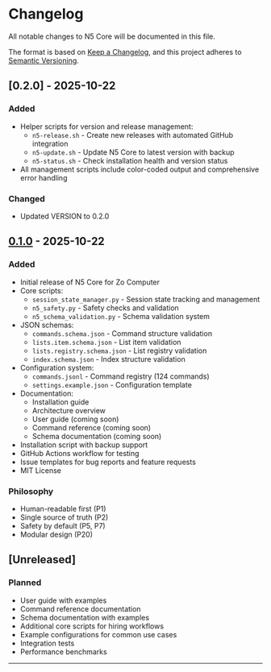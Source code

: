 # Changelog

All notable changes to N5 Core will be documented in this file.

The format is based on [Keep a Changelog](https://keepachangelog.com/en/1.0.0/),
and this project adheres to [Semantic Versioning](https://semver.org/spec/v2.0.0.html).

## [0.2.0] - 2025-10-22

### Added
- Helper scripts for version and release management:
  - `n5-release.sh` - Create new releases with automated GitHub integration
  - `n5-update.sh` - Update N5 Core to latest version with backup
  - `n5-status.sh` - Check installation health and version status
- All management scripts include color-coded output and comprehensive error handling

### Changed
- Updated VERSION to 0.2.0

## [0.1.0] - 2025-10-22

### Added
- Initial release of N5 Core for Zo Computer
- Core scripts:
  - `session_state_manager.py` - Session state tracking and management
  - `n5_safety.py` - Safety checks and validation
  - `n5_schema_validation.py` - Schema validation system
- JSON schemas:
  - `commands.schema.json` - Command structure validation
  - `lists.item.schema.json` - List item validation
  - `lists.registry.schema.json` - List registry validation
  - `index.schema.json` - Index structure validation
- Configuration system:
  - `commands.jsonl` - Command registry (124 commands)
  - `settings.example.json` - Configuration template
- Documentation:
  - Installation guide
  - Architecture overview
  - User guide (coming soon)
  - Command reference (coming soon)
  - Schema documentation (coming soon)
- Installation script with backup support
- GitHub Actions workflow for testing
- Issue templates for bug reports and feature requests
- MIT License

### Philosophy
- Human-readable first (P1)
- Single source of truth (P2)
- Safety by default (P5, P7)
- Modular design (P20)

## [Unreleased]

### Planned
- User guide with examples
- Command reference documentation
- Schema documentation with examples
- Additional core scripts for hiring workflows
- Example configurations for common use cases
- Integration tests
- Performance benchmarks

---

[0.1.0]: https://github.com/vrijenattawar/n5-core/releases/tag/v0.1.0
